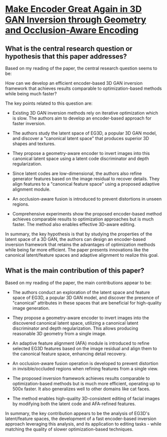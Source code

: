 # [Make Encoder Great Again in 3D GAN Inversion through Geometry and   Occlusion-Aware Encoding](https://arxiv.org/abs/2303.12326)

## What is the central research question or hypothesis that this paper addresses?

 Based on my reading of the paper, the central research question seems to be: 

How can we develop an efficient encoder-based 3D GAN inversion framework that achieves results comparable to optimization-based methods while being much faster?

The key points related to this question are:

- Existing 3D GAN inversion methods rely on iterative optimization which is slow. The authors aim to develop an encoder-based approach for faster inversion.

- The authors study the latent space of EG3D, a popular 3D GAN model, and discover a "canonical latent space" that produces superior 3D shapes and textures. 

- They propose a geometry-aware encoder to invert images into this canonical latent space using a latent code discriminator and depth regularization.

- Since latent codes are low-dimensional, the authors also refine generator features based on the image residual to recover details. They align features to a "canonical feature space" using a proposed adaptive alignment module.

- An occlusion-aware fusion is introduced to prevent distortions in unseen regions.

- Comprehensive experiments show the proposed encoder-based method achieves comparable results to optimization approaches but is much faster. The method also enables effective 3D-aware editing.

In summary, the key hypothesis is that by studying the properties of the latent space of a 3D GAN, the authors can design an encoder-based inversion framework that retains the advantages of optimization methods while being far more efficient. The paper presents innovations like the canonical latent/feature spaces and adaptive alignment to realize this goal.


## What is the main contribution of this paper?

 Based on my reading of the paper, the main contributions appear to be:

- The authors conduct an exploration of the latent space and feature space of EG3D, a popular 3D GAN model, and discover the presence of "canonical" attributes in these spaces that are beneficial for high-quality image generation. 

- They propose a geometry-aware encoder to invert images into the discovered canonical latent space, utilizing a canonical latent discriminator and depth regularization. This allows producing reasonable 3D geometry from a single image.

- An adaptive feature alignment (AFA) module is introduced to refine selected EG3D features based on the image residual and align them to the canonical feature space, enhancing detail recovery.

- An occlusion-aware fusion operation is developed to prevent distortion in invisible/occluded regions when refining features from a single view.

- The proposed inversion framework achieves results comparable to optimization-based methods but is much more efficient, operating up to 500x faster. It also generalizes well to other domains like cat faces.

- The method enables high-quality 3D-consistent editing of facial images by modifying both the latent code and AFA-refined features.

In summary, the key contribution appears to be the analysis of EG3D's latent/feature spaces, the development of a fast encoder-based inversion approach leveraging this analysis, and its application to editing tasks - while matching the quality of slower optimization-based techniques.
